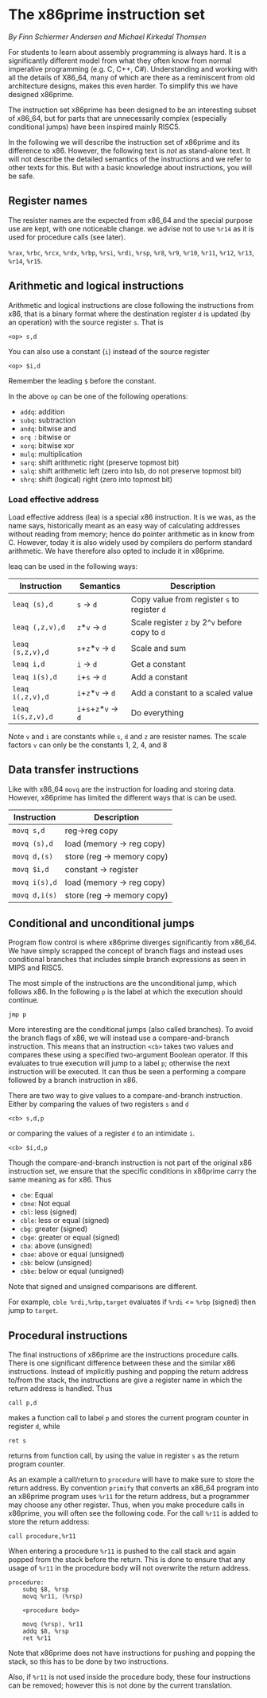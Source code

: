 # The x86prime instruction set

_By Finn Schiermer Andersen and Michael Kirkedal Thomsen_

For students to learn about assembly programming is always hard. It is a significantly different model from what they often know from normal imperative programming (e.g. C, C++, C#). Understanding and working with all the details of X86_64, many of which are there as a reminiscent from old architecture designs, makes this even harder. To simplify this we have designed x86prime.

The instruction set x86prime has been designed to be an interesting subset of x86_64, but for parts that are unnecessarily complex (especially conditional jumps) have been inspired mainly RISC5.

In the following we will describe the instruction set of x86prime and its difference to x86.
However, the following text is _not_ as stand-alone text. It will not describe the detailed semantics of the instructions and we refer to other texts for this. But with a basic knowledge about instructions, you will be safe.

<!-- For more information about x86prime we can also refer you to:

* [README](README.md) for information about the different x86prime tools and how to set them up,
* [Encoding](encoding.txt) that explains how x86prime assembly code are encoded into machine code, and
* [Execution plot](afviklingsplot.md) that explains how x86prime instructions are progressing though different stages pipelined architectures.
 -->
## Register names
The resister names are the expected from x86_64 and the special purpose use are kept, with one noticeable change. we advise not to use `%r14` as it is used for procedure calls (see later).

`%rax`,
`%rbc`,
`%rcx`,
`%rdx`,
`%rbp`,
`%rsi`,
`%rdi`,
`%rsp`,
`%r8`,
`%r9`,
`%r10`,
`%r11`,
`%r12`,
`%r13`,
`%r14`,
`%r15`.

## Arithmetic and logical instructions
Arithmetic and logical instructions are close following the instructions from x86, that is a binary format where the destination register `d` is updated (by an operation) with the source register `s`. That is
```
<op> s,d
```
You can also use a constant (`i`) instead of the source register
```
<op> $i,d
```
Remember the leading `$` before the constant.

In the above `op` can be one of the following operations:

* `addq`: addition
* `subq`: subtraction
* `andq`: bitwise and
* `orq `: bitwise or
* `xorq`: bitwise xor
* `mulq`: multiplication
* `sarq`: shift arithmetic right (preserve topmost bit)
* `salq`: shift arithmetic left (zero into lsb, do not preserve topmost bit)
* `shrq`: shift (logical) right (zero into topmost bit)

### Load effective address
Load effective address (lea) is a special x86 instruction. It is we was, as the name says, historically meant as an easy way of calculating addresses without reading from memory; hence do pointer arithmetic as in know from C. However, today it is also widely used by compilers do perform standard arithmetic. We have therefore also opted to include it in x86prime.

leaq can be used in the following ways:

| Instruction       | Semantics                | Description                                    |
| ---------------   | ------------------------ | -----------                                    |
| `leaq (s),d`      | `s` -> `d`               | Copy value from register `s` to register `d`   |
| `leaq (,z,v),d`   | `z`*`v` -> `d`           | Scale register `z` by 2^`v` before copy to `d` |
| `leaq (s,z,v),d`  | `s`+`z`*`v` -> `d`       | Scale and sum                                  |
| `leaq i,d`        | `i` -> `d`               | Get a constant                                 |
| `leaq i(s),d`     | `i`+`s` -> `d`           | Add a constant                                 |
| `leaq i(,z,v),d`  | `i`+`z`*`v` -> `d`       | Add a constant to a scaled value               |
| `leaq i(s,z,v),d` | `i`+`s`+`z`*`v` -> `d`   | Do everything                                  |

Note `v` and `i` are constants while `s`, `d` and `z` are resister names. The scale factors `v` can only be the constants 1, 2, 4, and 8


## Data transfer instructions
Like with x86_64 `movq` are the instruction for loading and storing data. However, x86prime has limited the different ways that is can be used.

| Instruction     | Description                |
| --------------- | -----------                |
| `movq s,d`      | reg->reg copy              |
| `movq (s),d`    | load (memory -> reg copy)  |
| `movq d,(s)`    | store (reg -> memory copy) |
| `movq $i,d`     | constant -> register       |
| `movq i(s),d`   | load (memory -> reg copy)  |
| `movq d,i(s)`   | store (reg -> memory copy) |


## Conditional and unconditional jumps
Program flow control is where x86prime diverges significantly from x86_64. We have simply scrapped the concept of branch flags and instead uses conditional branches that includes simple branch expressions as seen in MIPS and RISC5.

The most simple of the instructions are the unconditional jump, which follows x86. In the following `p` is the label at which the execution should continue.

```
jmp p
```

More interesting are the conditional jumps (also called branches). To avoid the branch flags of x86, we will instead use a compare-and-branch instruction. This means that an instruction `<cb>` takes two values and compares these using a specified two-argument Boolean operator. If this evaluates to true execution will jump to a label `p`; otherwise the next instruction will be executed. It can thus be seen a performing a compare followed by a branch instruction in x86.

There are two way to give values to a compare-and-branch instruction. Either by comparing the values of two registers `s` and `d`

```
<cb> s,d,p
```
or comparing the values of a register `d` to an intimidate `i`.
```
<cb> $i,d,p
```

Though the compare-and-branch instruction is not part of the original x86 instruction set, we ensure that the specific conditions in x86prime carry the same meaning as for x86. Thus

* `cbe`:  Equal
* `cbne`: Not equal
* `cbl`:  less (signed)
* `cble`: less or equal (signed)
* `cbg`:  greater (signed)
* `cbge`: greater or equal (signed)
* `cba`:  above (unsigned)
* `cbae`: above or equal (unsigned)
* `cbb`:  below (unsigned)
* `cbbe`: below or equal (unsigned)

Note that signed and unsigned comparisons are different.

For example, `cble %rdi,%rbp,target` evaluates if `%rdi` <= `%rbp` (signed) then jump to `target`.

## Procedural instructions
The final instructions of x86prime are the instructions procedure calls. There is one significant difference between these and the similar x86 instructions. Instead of implicitly pushing and popping the return address to/from the stack, the instructions are give a register name in which the return address is handled. Thus

```
call p,d
```
makes a function call to label `p` and stores the current program counter in register `d`, while
```
ret s
```
returns from function call, by using the value in register `s` as the return program counter.

As an example a call/return to `procedure` will have to make sure to store the return address. By convention `primify` that converts an x86_64 program into an x86prime program uses `%r11` for the return address, but a programmer may choose any other register. Thus, when you make procedure calls in x86prime, you will often see the following code. For the call `%r11` is added to store the return address:

```
call procedure,%r11
```

When entering a procedure `%r11` is pushed to the call stack and again popped from the stack before the return. This is done to ensure that any usage of `%r11` in the procedure body will not overwrite the return address.

```
procedure:
    subq $8, %rsp
    movq %r11, (%rsp)

    <procedure body>

    movq (%rsp), %r11
    addq $8, %rsp
    ret %r11
```

Note that x86prime does not have instructions for pushing and popping the stack, so this has to be done by two instructions.

Also, if `%r11` is not used inside the procedure body, these four instructions can be removed; however this is not done by the current translation.

